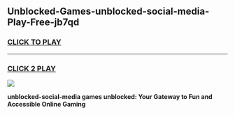 
## Unblocked-Games-unblocked-social-media-Play-Free-jb7qd
<h3>
<a href="https://premium76.site?title=unblocked-social-media&ref=19M">CLICK TO PLAY</a></h3>
<hr>

<h3>
<a href="https://premium76.site?title=unblocked-social-media&ref=19M">CLICK 2 PLAY</a>
  
</h3>

<a href="https://premium76.site?title=unblocked-social-media&ref=19M"><img src="https://clearcache.store/games.png"></a>


**unblocked-social-media games unblocked: Your Gateway to Fun and Accessible Online Gaming**
